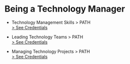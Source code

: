 # Being a Technology Manager

- Technology Management Skills > PATH  
  <a href="./skills/" target="_blank"> > See Credentials</a>

- Leading Technology Teams > PATH  
  <a href="./lead/" target="_blank"> > See Credentials</a>

- Managing Technology Projects > PATH  
   <a href="./manage/" target="_blank"> > See Credentials</a>
